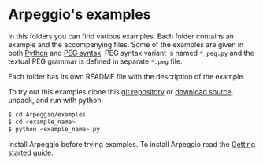 # Arpeggio's examples

In this folders you can find various examples.  Each folder contains an example
and the accompanying files.  Some of the examples are given in both
[Python](http://igordejanovic.net/Arpeggio/grammars/#grammars-written-in-python)
and [PEG
syntax](http://igordejanovic.net/Arpeggio/grammars/#grammars-written-in-peg-notations).
PEG syntax variant is named `*_peg.py` and the textual PEG grammar is defined in
separate `*.peg` file.

Each folder has its own README file with the description of the example.


To try out this examples clone this [git
repository](https://help.github.com/articles/cloning-a-repository/) or [download
source](https://github.com/textX/Arpeggio/archive/master.zip), unpack,
and run with python:

```bash
$ cd Arpeggio/examples
$ cd <example_name>
$ python <example_name>.py
```

Install Arpeggio before trying examples. To install Arpeggio read the [Getting
started guide](http://igordejanovic.net/Arpeggio/getting_started/).



